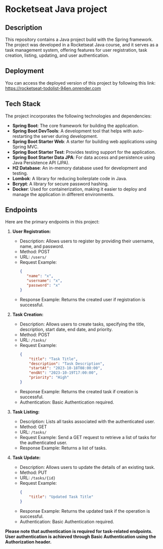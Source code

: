 # Rocketseat Java project

## Description

This repository contains a Java project build with the Spring framework. The project was developed in a Rocketseat Java course, and it serves as a task management system, offering features for user registration, task creation, listing, updating, and user authentication.

## Deployment
You can access the deployed version of this project by following this link: https://rocketseat-todolist-94en.onrender.com

## Tech Stack
The project incorporates the following technologies and dependencies:

- **Spring Boot**: The core framework for building the application.
- **Spring Boot DevTools**: A development tool that helps with auto-restarting the server during development.
- **Spring Boot Starter Web**: A starter for building web applications using Spring MVC.
- **Spring Boot Starter Test**: Provides testing support for the application.
- **Spring Boot Starter Data JPA**: For data access and persistence using Java Persistence API (JPA).
- **H2 Database**: An in-memory database used for development and testing.
- **Lombok**: A library for reducing boilerplate code in Java.
- **Bcrypt**: A library for secure password hashing.
- **Docker**: Used for containerization, making it easier to deploy and manage the application in different environments.


## Endpoints
Here are the primary endpoints in this project:

1. **User Registration:**
   - Description: Allows users to register by providing their username, name, and password.
   - Method: POST
   - URL: `/users/`
   - Request Example:
      ```json
     {
         "name": "x",
         "username": "x",
         "password": "x"
     }
      ```
   - Response Example: Returns the created user if registration is successful.

2. **Task Creation:**
   - Description: Allows users to create tasks, specifying the title, description, start date, end date, and priority.
   - Method: POST
   - URL: `/tasks/`
   - Request Example:
     ```json
     {
         "title": "Task Title",
         "description": "Task Description",
         "startAt": "2023-10-18T08:00:00",
         "endAt": "2023-10-19T17:00:00",
         "priority": "High"
     }
     ```
   - Response Example: Returns the created task if creation is successful.
   - Authentication: Basic Authentication required.

3. **Task Listing:**
   - Description: Lists all tasks associated with the authenticated user.
   - Method: GET
   - URL: `/tasks/`
   - Request Example: Send a GET request to retrieve a list of tasks for the authenticated user.
   - Response Example: Returns a list of tasks.

4. **Task Update:**
   - Description: Allows users to update the details of an existing task.
   - Method: PUT
   - URL: `/tasks/{id}`
   - Request Example:
     ```json
     {
         "title": "Updated Task Title"
     }
     ```
   - Response Example: Returns the updated task if the operation is successful.
   - Authentication: Basic Authentication required.

**Please note that authentication is required for task-related endpoints. User authentication is achieved through Basic Authentication using the Authorization header.**
